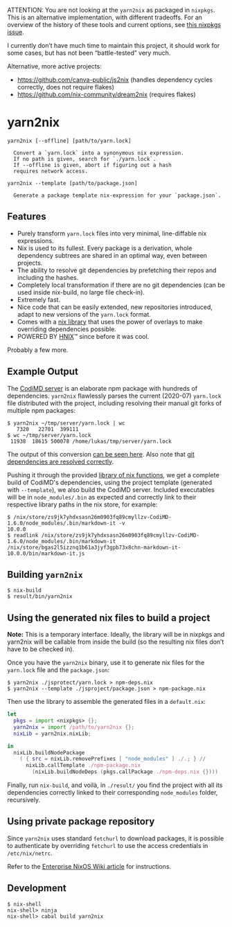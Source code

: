 
ATTENTION: You are not looking at the `yarn2nix` as packaged in `nixpkgs`. This is an alternative implementation, with different tradeoffs.
For an overview of the history of these tools and current options, see [this nixpkgs issue](https://github.com/NixOS/nixpkgs/issues/20637).

I currently don’t have much time to maintain this project, it should work for some cases, but has not been “battle-tested” very much.

Alternative, more active projects:

* https://github.com/canva-public/js2nix (handles dependency cycles correctly, does not require flakes)
* https://github.com/nix-community/dream2nix (requires flakes)


# yarn2nix

```
yarn2nix [--offline] [path/to/yarn.lock]

  Convert a `yarn.lock` into a synonymous nix expression.
  If no path is given, search for `./yarn.lock`.
  If --offline is given, abort if figuring out a hash
  requires network access.

yarn2nix --template [path/to/package.json]

  Generate a package template nix-expression for your `package.json`.
```

## Features

- Purely transform `yarn.lock` files into very minimal, line-diffable nix expressions.
- Nix is used to its fullest. Every package is a derivation, whole dependency
  subtrees are shared in an optimal way, even between projects.
- The ability to resolve git dependencies by prefetching their repos and including the hashes.
- Completely local transformation if there are no git dependencies (can be used inside nix-build, no large file check-in).
- Extremely fast.
- Nice code that can be easily extended, new repositories introduced, adapt to new versions of the `yarn.lock` format.
- Comes with a [nix library][nix-lib] that uses the power of overlays to make overriding dependencies possible.
- POWERED BY [HNIX](https://github.com/haskell-nix/hnix)™ since before it was cool.

Probably a few more.

## Example Output

The [CodiMD server](https://github.com/codimd/server) is an elaborate npm package with hundreds of
dependencies. `yarn2nix` flawlessly parses the current (2020-07) `yarn.lock`
file distributed with the project, including resolving their manual git forks of
multiple npm packages:

```
$ yarn2nix ~/tmp/server/yarn.lock | wc
   7320   22701  399111
$ wc ~/tmp/server/yarn.lock
 11938  18615 500078 /home/lukas/tmp/server/yarn.lock
```

The output of this conversion [can be seen
here](https://gist.github.com/sternenseemann/0c253305350b2406e38c700b840869f2). Also
note that [git dependencies are resolved
correctly](https://gist.github.com/sternenseemann/0c253305350b2406e38c700b840869f2#file-codimd-dependencies-nix-L2086-L2087).

Pushing it through the provided [library of nix
functions][nix-lib], we get a complete build of CodiMD's
dependencies, using the project template (generated with `--template`), we also
build the CodiMD server. Included executables will be in `node_modules/.bin` as expected and
correctly link to their respective library paths in the nix store, for example:

```
$ /nix/store/zs9jk7yhdxsasn26m0903fq89cmyllzv-CodiMD-1.6.0/node_modules/.bin/markdown-it -v
10.0.0
$ readlink /nix/store/zs9jk7yhdxsasn26m0903fq89cmyllzv-CodiMD-1.6.0/node_modules/.bin/markdown-it
/nix/store/bgas2l5izznq1b61a3jyf3gpb73x8chn-markdown-it-10.0.0/bin/markdown-it.js
```

[nix-lib]: ./nix-lib/default.nix

## Building `yarn2nix`

```
$ nix-build
$ result/bin/yarn2nix
```

## Using the generated nix files to build a project

**Note:** This is a temporary interface. Ideally, the library will be in nixpkgs
and yarn2nix will be callable from inside the build (so the resulting nix files
don’t have to be checked in).

Once you have the `yarn2nix` binary, use it to generate nix files for the
`yarn.lock` file and the `package.json`:

```shell
$ yarn2nix ./jsprotect/yarn.lock > npm-deps.nix
$ yarn2nix --template ./jsproject/package.json > npm-package.nix
```

Then use the library to assemble the generated files in a `default.nix`:

```nix
let
  pkgs = import <nixpkgs> {};
  yarn2nix = import /path/to/yarn2nix {};
  nixLib = yarn2nix.nixLib;

in
  nixLib.buildNodePackage
    ( { src = nixLib.removePrefixes [ "node_modules" ] ./.; } //
      nixLib.callTemplate ./npm-package.nix
        (nixLib.buildNodeDeps (pkgs.callPackage ./npm-deps.nix {})))
```

Finally, run `nix-build`, and voilà, in `./result/` you find the project with
all its dependencies correctly linked to their corresponding `node_modules`
folder, recursively.

## Using private package repository

Since `yarn2nix` uses standard `fetchurl` to download packages,
it is possible to authenticate by overriding `fetchurl`
to use the access credentials in `/etc/nix/netrc`.

Refer to the [Enterprise NixOS Wiki article](https://nixos.wiki/wiki/Enterprise)
for instructions.

## Development

```
$ nix-shell
nix-shell> ninja
nix-shell> cabal build yarn2nix
```

